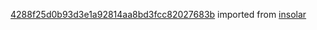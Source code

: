 [4288f25d0b93d3e1a92814aa8bd3fcc82027683b](https://github.com/insolar/insolar/commit/4288f25d0b93d3e1a92814aa8bd3fcc82027683b) imported from [insolar](https://github.com/insolar/insolar)
